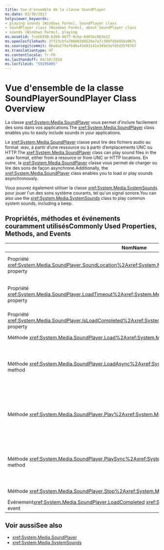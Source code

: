 ```yaml
---
title: Vue d'ensemble de la classe SoundPlayer
ms.date: 03/30/2017
helpviewer_keywords:
- playing sounds [Windows Forms], SoundPlayer class
- SoundPlayer class [Windows Forms], about SoundPlayer class
- sounds [Windows Forms], playing
ms.assetid: fcebb938-62b9-4677-9cbe-6465bc863e22
ms.openlocfilehash: 3ff23cbfa78b803d4526e7a7c389fd5d458a967c
ms.sourcegitcommit: 0be8a279af6d8a43e03141e349d3efd5d35f8767
ms.translationtype: HT
ms.contentlocale: fr-FR
ms.lasthandoff: 04/18/2019
ms.locfileid: "59195005"
---
```

# <a name="soundplayer-class-overview"></a><span data-ttu-id="3391b-102">Vue d'ensemble de la classe SoundPlayer</span><span class="sxs-lookup"><span data-stu-id="3391b-102">SoundPlayer Class Overview</span></span>
<span data-ttu-id="3391b-103">La classe <xref:System.Media.SoundPlayer> vous permet d'inclure facilement des sons dans vos applications.</span><span class="sxs-lookup"><span data-stu-id="3391b-103">The <xref:System.Media.SoundPlayer> class enables you to easily include sounds in your applications.</span></span>  
  
 <span data-ttu-id="3391b-104">Le <xref:System.Media.SoundPlayer> classe peut lire des fichiers audio au format .wav, à partir d’une ressource ou à partir d’emplacements UNC ou HTTP.</span><span class="sxs-lookup"><span data-stu-id="3391b-104">The <xref:System.Media.SoundPlayer> class can play sound files in the .wav format, either from a resource or from UNC or HTTP locations.</span></span> <span data-ttu-id="3391b-105">En outre, la <xref:System.Media.SoundPlayer> classe vous permet de charger ou lire des sons de façon asynchrone.</span><span class="sxs-lookup"><span data-stu-id="3391b-105">Additionally, the <xref:System.Media.SoundPlayer> class enables you to load or play sounds asynchronously.</span></span>  
  
 <span data-ttu-id="3391b-106">Vous pouvez également utiliser la classe <xref:System.Media.SystemSounds> pour jouer l'un des sons système courants, tel qu'un signal sonore.</span><span class="sxs-lookup"><span data-stu-id="3391b-106">You can also use the <xref:System.Media.SystemSounds> class to play common system sounds, including a beep.</span></span>  
  
## <a name="commonly-used-properties-methods-and-events"></a><span data-ttu-id="3391b-107">Propriétés, méthodes et événements couramment utilisés</span><span class="sxs-lookup"><span data-stu-id="3391b-107">Commonly Used Properties, Methods, and Events</span></span>  
  
|<span data-ttu-id="3391b-108">Nom</span><span class="sxs-lookup"><span data-stu-id="3391b-108">Name</span></span>|<span data-ttu-id="3391b-109">Description</span><span class="sxs-lookup"><span data-stu-id="3391b-109">Description</span></span>|  
|----------|-----------------|  
|<span data-ttu-id="3391b-110">Propriété <xref:System.Media.SoundPlayer.SoundLocation%2A></span><span class="sxs-lookup"><span data-stu-id="3391b-110"><xref:System.Media.SoundPlayer.SoundLocation%2A> property</span></span>|<span data-ttu-id="3391b-111">Chemin du fichier ou adresse web du son.</span><span class="sxs-lookup"><span data-stu-id="3391b-111">The file path or Web address of the sound.</span></span> <span data-ttu-id="3391b-112">Les valeurs acceptables peuvent être UNC ou HTTP.</span><span class="sxs-lookup"><span data-stu-id="3391b-112">Acceptable values can be UNC or HTTP.</span></span>|  
|<span data-ttu-id="3391b-113">Propriété <xref:System.Media.SoundPlayer.LoadTimeout%2A></span><span class="sxs-lookup"><span data-stu-id="3391b-113"><xref:System.Media.SoundPlayer.LoadTimeout%2A> property</span></span>|<span data-ttu-id="3391b-114">Nombre de millisecondes que votre programme attend pour charger un son avant de lever une exception.</span><span class="sxs-lookup"><span data-stu-id="3391b-114">The number of milliseconds your program will wait to load a sound before it throws an exception.</span></span> <span data-ttu-id="3391b-115">La valeur par défaut est 10 secondes.</span><span class="sxs-lookup"><span data-stu-id="3391b-115">The default is 10 seconds.</span></span>|  
|<span data-ttu-id="3391b-116">Propriété <xref:System.Media.SoundPlayer.IsLoadCompleted%2A></span><span class="sxs-lookup"><span data-stu-id="3391b-116"><xref:System.Media.SoundPlayer.IsLoadCompleted%2A> property</span></span>|<span data-ttu-id="3391b-117">Valeur booléenne indiquant si le chargement du son est terminé.</span><span class="sxs-lookup"><span data-stu-id="3391b-117">A Boolean value indicating whether the sound has finished loading.</span></span>|  
|<span data-ttu-id="3391b-118">Méthode <xref:System.Media.SoundPlayer.Load%2A></span><span class="sxs-lookup"><span data-stu-id="3391b-118"><xref:System.Media.SoundPlayer.Load%2A> method</span></span>|<span data-ttu-id="3391b-119">Charge un son de façon synchrone.</span><span class="sxs-lookup"><span data-stu-id="3391b-119">Loads a sound synchronously.</span></span>|  
|<span data-ttu-id="3391b-120">Méthode <xref:System.Media.SoundPlayer.LoadAsync%2A></span><span class="sxs-lookup"><span data-stu-id="3391b-120"><xref:System.Media.SoundPlayer.LoadAsync%2A> method</span></span>|<span data-ttu-id="3391b-121">Commence à charger un son de façon asynchrone.</span><span class="sxs-lookup"><span data-stu-id="3391b-121">Begins to load a sound asynchronously.</span></span> <span data-ttu-id="3391b-122">Lorsque le chargement est terminé, il déclenche le <xref:System.Media.SoundPlayer.OnLoadCompleted%2A> événement.</span><span class="sxs-lookup"><span data-stu-id="3391b-122">When loading is complete, it raises the <xref:System.Media.SoundPlayer.OnLoadCompleted%2A> event.</span></span>|  
|<span data-ttu-id="3391b-123">Méthode <xref:System.Media.SoundPlayer.Play%2A></span><span class="sxs-lookup"><span data-stu-id="3391b-123"><xref:System.Media.SoundPlayer.Play%2A> method</span></span>|<span data-ttu-id="3391b-124">Lit le son spécifié dans le <xref:System.Media.SoundPlayer.SoundLocation%2A> ou <xref:System.Media.SoundPlayer.Stream%2A> propriété dans un nouveau thread.</span><span class="sxs-lookup"><span data-stu-id="3391b-124">Plays the sound specified in the <xref:System.Media.SoundPlayer.SoundLocation%2A> or <xref:System.Media.SoundPlayer.Stream%2A> property in a new thread.</span></span>|  
|<span data-ttu-id="3391b-125">Méthode <xref:System.Media.SoundPlayer.PlaySync%2A></span><span class="sxs-lookup"><span data-stu-id="3391b-125"><xref:System.Media.SoundPlayer.PlaySync%2A> method</span></span>|<span data-ttu-id="3391b-126">Lit le son spécifié dans le <xref:System.Media.SoundPlayer.SoundLocation%2A> ou <xref:System.Media.SoundPlayer.Stream%2A> propriété dans le thread actuel.</span><span class="sxs-lookup"><span data-stu-id="3391b-126">Plays the sound specified in the <xref:System.Media.SoundPlayer.SoundLocation%2A> or <xref:System.Media.SoundPlayer.Stream%2A> property in the current thread.</span></span>|  
|<span data-ttu-id="3391b-127">Méthode <xref:System.Media.SoundPlayer.Stop%2A></span><span class="sxs-lookup"><span data-stu-id="3391b-127"><xref:System.Media.SoundPlayer.Stop%2A> method</span></span>|<span data-ttu-id="3391b-128">Arrête le son actuellement émis.</span><span class="sxs-lookup"><span data-stu-id="3391b-128">Stops any sound currently playing.</span></span>|  
|<span data-ttu-id="3391b-129">Événement<xref:System.Media.SoundPlayer.LoadCompleted> </span><span class="sxs-lookup"><span data-stu-id="3391b-129"><xref:System.Media.SoundPlayer.LoadCompleted> event</span></span>|<span data-ttu-id="3391b-130">Déclenché après une tentative de chargement d’un son.</span><span class="sxs-lookup"><span data-stu-id="3391b-130">Raised after the load of a sound is attempted.</span></span>|  
  
## <a name="see-also"></a><span data-ttu-id="3391b-131">Voir aussi</span><span class="sxs-lookup"><span data-stu-id="3391b-131">See also</span></span>

- <xref:System.Media.SoundPlayer>
- <xref:System.Media.SystemSounds>
